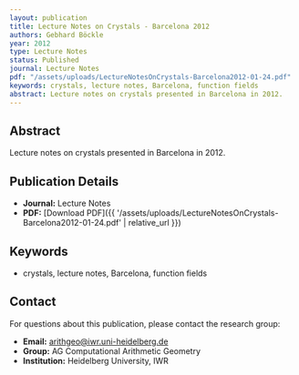 ```yaml
---
layout: publication
title: Lecture Notes on Crystals - Barcelona 2012
authors: Gebhard Böckle
year: 2012
type: Lecture Notes
status: Published
journal: Lecture Notes
pdf: "/assets/uploads/LectureNotesOnCrystals-Barcelona2012-01-24.pdf"
keywords: crystals, lecture notes, Barcelona, function fields
abstract: Lecture notes on crystals presented in Barcelona in 2012.
---
```

## Abstract

Lecture notes on crystals presented in Barcelona in 2012.

## Publication Details

- **Journal:** Lecture Notes
- **PDF:** [Download PDF]({{ \'/assets/uploads/LectureNotesOnCrystals-Barcelona2012-01-24.pdf\' | relative_url }})

## Keywords

- crystals, lecture notes, Barcelona, function fields


## Contact

For questions about this publication, please contact the research group:
- **Email:** arithgeo@iwr.uni-heidelberg.de
- **Group:** AG Computational Arithmetic Geometry
- **Institution:** Heidelberg University, IWR
